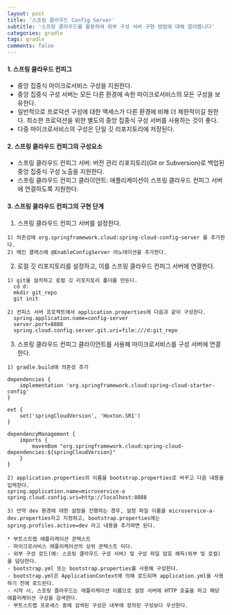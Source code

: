 ```yaml
---
layout: post
title: '스프링 클라우드 Config Server'
subtitle: '스프링 클라우드를 활용하여 외부 구성 서버 구현 방법에 대해 알아봅니다'
categories: gradle
tags: gradle
comments: false
---
```


#### 1. 스프링 클라우드 컨피그 ####
- 중앙 집중식 마이크로서비스 구성을 지원한다.
- 중앙 집중식 구성 서버는 모든 다른 환경에 속한 마이크로서비스의 모든 구성을 보유한다. 
- 일반적으로 프로덕션 구성에 대한 액세스가 다른 환경에 비해 더 제한적이길 원한다. 최소한 프로덕션을 위한 별도의 중앙 집중식 구성 서버를 사용하는 것이 좋다.
- 다중 마이크로서비스의 구성은 단일 깃 리포지토리에 저장된다. 


#### 2. 스프링 클라우드 컨피그의 구성요소 ####
- 스프링 클라우드 컨피그 서버: 버전 관리 리포지토리(Git or Subversion)로 백업된 중앙 집중식 구성 노출을 지원한다. 
- 스프링 클라우드 컨피그 클라이언트: 애플리케이션이 스프링 클라우드 컨피그 서버에 연결하도록 지원한다. 

#### 3. 스프링 클라우드 컨피그의 구현 단계 ####
1) 스프링 클라우드 컨피그 서버를 설정한다.
```
1) 의존성에 org.springframework.cloud:spring-cloud-config-server 를 추가한다.
2) 메인 클래스에 @EnableConfigServer 어노테이션을 추가한다.
```
2) 로컬 깃 리포지토리를 설정하고, 이를 스프링 클라우드 컨피그 서버에 연결한다. 
```
1) git을 설치하고 로컬 깃 리포지토리 폴더를 만든다.
  cd d:
  mkdir git_repo
  git init

2) 컨피스 서버 프로젝트에서 application.properties에 다음과 같이 구성한다.
  spring.application.name=config-server
  server.port=8888
  spring.cloud.config.server.git.uri=file:///d:git_repo

```
3) 스프링 클라우드 컨피그 클라이언트를 사용해 마이크로서비스를 구성 서버에 연결한다.
```
1) gradle.build에 의존성 추가

dependencies {
    implementation 'org.springframework.cloud:spring-cloud-starter-config'
}

ext {
	set('springCloudVersion', 'Hoxton.SR1')
}

dependencyManagement {
	imports {
		mavenBom "org.springframework.cloud:spring-cloud-dependencies:${springCloudVersion}"
	}
}

2) application.properties의 이름을 bootstrap.properties로 바꾸고 다음 내용을 입력한다.
spring.application.name=microservice-a
spring.cloud.config.uri=http://localhost:8888

3) 만약 dev 환경에 대한 설정을 진행하는 경우, 설정 파일 이름을 microservice-a-dev.properties라고 지정하고, bootstrap.properties에는 spring.profiles.active=dev 라고 내용을 추가하면 된다. 

* 부트스트랩 애플리케이션 콘텍스트
- 마이크로서비스 애플리케이션의 상위 콘텍스트 이다.
- 외부 구성 로드(예: 스프링 클라우드 구성 서버) 및 구성 파일 암호 해독(외부 및 로컬)을 담당한다.
- bootstrap.yml 또는 bootstrap.properties를 사용해 구성한다.
- bootstrap.yml은 ApplicationContext에 의해 로드되며 application.yml을 사용하기 전에 로드된다. 
- 시작 시, 스프링 클라우드는 애플리케이션 이름으로 설정 서버에 HTTP 호출을 하고 해당 애플리케이션 구성을 검색한다. 
- 부트스트랩 프로세스 중에 검색된 구성은 내부에 정의된 구성보다 우선한다.
```
